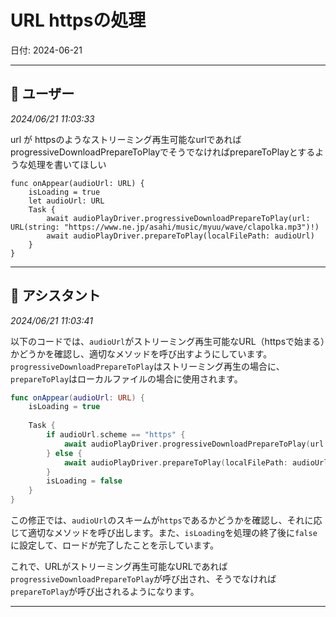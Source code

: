 # URL httpsの処理

日付: 2024-06-21

---

## 👤 ユーザー
*2024/06/21 11:03:33*

url が httpsのようなストリーミング再生可能なurlであればprogressiveDownloadPrepareToPlayでそうでなければprepareToPlayとするような処理を書いてほしい

    func onAppear(audioUrl: URL) {
        isLoading = true
        let audioUrl: URL
        Task {
            await audioPlayDriver.progressiveDownloadPrepareToPlay(url: URL(string: "https://www.ne.jp/asahi/music/myuu/wave/clapolka.mp3")!)
            await audioPlayDriver.prepareToPlay(localFilePath: audioUrl)
        }
    }

---

## 🤖 アシスタント
*2024/06/21 11:03:41*

以下のコードでは、`audioUrl`がストリーミング再生可能なURL（httpsで始まる）かどうかを確認し、適切なメソッドを呼び出すようにしています。`progressiveDownloadPrepareToPlay`はストリーミング再生の場合に、`prepareToPlay`はローカルファイルの場合に使用されます。

```swift
func onAppear(audioUrl: URL) {
    isLoading = true
    
    Task {
        if audioUrl.scheme == "https" {
            await audioPlayDriver.progressiveDownloadPrepareToPlay(url: audioUrl)
        } else {
            await audioPlayDriver.prepareToPlay(localFilePath: audioUrl)
        }
        isLoading = false
    }
}
```

この修正では、`audioUrl`のスキームが`https`であるかどうかを確認し、それに応じて適切なメソッドを呼び出します。また、`isLoading`を処理の終了後に`false`に設定して、ロードが完了したことを示しています。

これで、URLがストリーミング再生可能なURLであれば`progressiveDownloadPrepareToPlay`が呼び出され、そうでなければ`prepareToPlay`が呼び出されるようになります。

---
